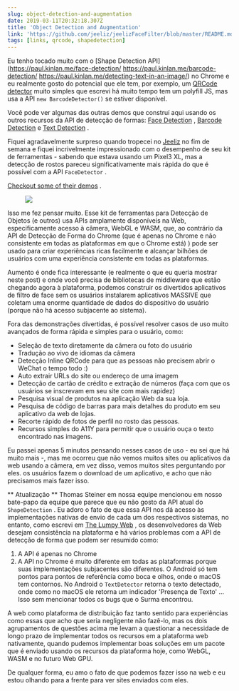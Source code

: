 ```yaml
---
slug: object-detection-and-augmentation
date: 2019-03-11T20:32:18.307Z
title: 'Object Detection and Augmentation'
link: 'https://github.com/jeeliz/jeelizFaceFilter/blob/master/README.md#features'
tags: [links, qrcode, shapedetection]
---
```

Eu tenho tocado muito com o [Shape Detection API](https://paul.kinlan.me/face-detection/ https://paul.kinlan.me/barcode-detection/ https://paul.kinlan.me/detecting-text-in-an-image/) no Chrome e eu realmente gosto do potencial que ele tem, por exemplo, um [QRCode detector](https://qrsnapper.com) muito simples que escrevi há muito tempo tem um polyfill JS, mas usa a API `new BarcodeDetector()` se estiver disponível.

Você pode ver algumas das outras demos que construí aqui usando os outros recursos da API de detecção de formas: [Face Detection](https://paul.kinlan.me/face-detection/) , [Barcode Detection](https://paul.kinlan.me/barcode-detection/) e [Text Detection](https://paul.kinlan.me/detecting-text-in-an-image/) .

Fiquei agradavelmente surpreso quando tropecei no [Jeeliz](https://jeeliz.com) no fim de semana e fiquei incrivelmente impressionado com o desempenho de seu kit de ferramentas - sabendo que estava usando um Pixel3 XL, mas a detecção de rostos pareceu significativamente mais rápida do que é possível com a API `FaceDetector` .

[Checkout some of their demos](https://jeeliz.com/sunglasses) .

<figure>
  <img src="/images/2019-03-11-object-detection-and-augmentation.jpeg">
</figure>

Isso me fez pensar muito. Esse kit de ferramentas para Detecção de Objetos (e outros) usa APIs amplamente disponíveis na Web, especificamente acesso à câmera, WebGL e WASM, que, ao contrário da API de Detecção de Forma do Chrome (que é apenas no Chrome e não consistente em todas as plataformas em que o Chrome está) ) pode ser usado para criar experiências ricas facilmente e alcançar bilhões de usuários com uma experiência consistente em todas as plataformas.

Aumento é onde fica interessante (e realmente o que eu queria mostrar neste post) e onde você precisa de bibliotecas de middleware que estão chegando agora à plataforma, podemos construir os divertidos aplicativos de filtro de face sem os usuários instalarem aplicativos MASSIVE que coletam uma enorme quantidade de dados do dispositivo do usuário (porque não há acesso subjacente ao sistema).

Fora das demonstrações divertidas, é possível resolver casos de uso muito avançados de forma rápida e simples para o usuário, como:

* Seleção de texto diretamente da câmera ou foto do usuário
* Tradução ao vivo de idiomas da câmera
* Detecção Inline QRCode para que as pessoas não precisem abrir o WeChat o tempo todo :)
* Auto extrair URLs do site ou endereço de uma imagem
* Detecção de cartão de crédito e extração de números (faça com que os usuários se inscrevam em seu site com mais rapidez)
* Pesquisa visual de produtos na aplicação Web da sua loja.
* Pesquisa de código de barras para mais detalhes do produto em seu aplicativo da web de lojas.
* Recorte rápido de fotos de perfil no rosto das pessoas.
* Recursos simples do A11Y para permitir que o usuário ouça o texto encontrado nas imagens.

Eu passei apenas 5 minutos pensando nesses casos de uso - eu sei que há muito mais -, mas me ocorreu que não vemos muitos sites ou aplicativos da web usando a câmera, em vez disso, vemos muitos sites perguntando por eles. os usuários fazem o download de um aplicativo, e acho que não precisamos mais fazer isso.

** Atualização ** Thomas Steiner em nossa equipe mencionou em nosso bate-papo da equipe que parece que eu não gosto da API atual do `ShapeDetection` . Eu adoro o fato de que essa API nos dá acesso às implementações nativas de envio de cada um dos respectivos sistemas, no entanto, como escrevi em [The Lumpy Web](/the-lumpy-web/) , os desenvolvedores da Web desejam consistência na plataforma e há vários problemas com a API de detecção de forma que podem ser resumido como:

1. A API é apenas no Chrome
2. A API no Chrome é muito diferente em todas as plataformas porque suas implementações subjacentes são diferentes. O Android só tem pontos para pontos de referência como boca e olhos, onde o macOS tem contornos. No Android o `TextDetector` retorna o texto detectado, onde como no macOS ele retorna um indicador &#39;Presença de Texto&#39; ... Isso sem mencionar todos os bugs que o Surma encontrou.

A web como plataforma de distribuição faz tanto sentido para experiências como essas que acho que seria negligente não fazê-lo, mas os dois agrupamentos de questões acima me levam a questionar a necessidade de longo prazo de implementar todos os recursos em a plataforma web nativamente, quando pudemos implementar boas soluções em um pacote que é enviado usando os recursos da plataforma hoje, como WebGL, WASM e no futuro Web GPU.

De qualquer forma, eu amo o fato de que podemos fazer isso na web e eu estou olhando para a frente para ver sites enviados com eles.